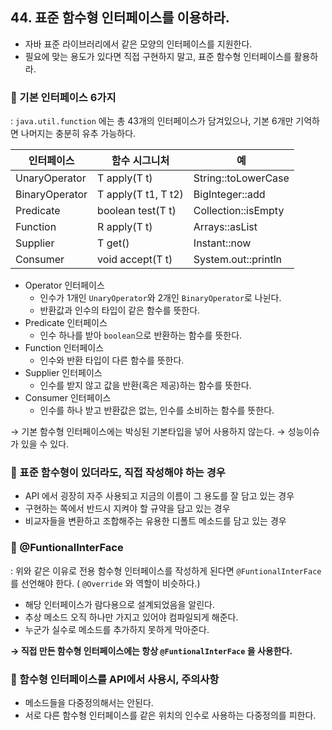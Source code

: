 ## 44. 표준 함수형 인터페이스를 이용하라.

- 자바 표준 라이브러리에서 같은 모양의 인터페이스를 지원한다.
- 필요에 맞는 용도가 있다면 직접 구현하지 말고, 표준 함수형 인터페이스를 활용하라.

### 💬 기본 인터페이스 6가지

: `java.util.function` 에는 총 43개의 인터페이스가 담겨있으나, 기본 6개만 기억하면 나머지는 충분히 유추 가능하다.

|인터페이스|함수 시그니처|예|
|---|---|---|
|UnaryOperator<T>|T apply(T t)|String::toLowerCase|
|BinaryOperator<T>|T apply(T t1, T t2)|BigInteger::add|
|Predicate<T>|boolean test(T t)|Collection::isEmpty|
|Function<T>|R apply(T t)|Arrays::asList|
|Supplier<T>|T get()|Instant::now|
|Consumer<T>|void accept(T t)|System.out::println|

- Operator 인터페이스
  - 인수가 1개인 `UnaryOperator`와 2개인 `BinaryOperator`로 나뉜다.
  - 반환값과 인수의 타입이 같은 함수를 뜻한다.
- Predicate 인터페이스
  - 인수 하나를 받아 `boolean`으로 반환하는 함수를 뜻한다.
- Function 인터페이스
  - 인수와 반환 타입이 다른 함수를 뜻한다.
- Supplier 인터페이스
  - 인수를 받지 않고 값을 반환(혹은 제공)하는 함수를 뜻한다.
- Consumer 인터페이스
  - 인수를 하나 받고 반환값은 없는, 인수를 소비하는 함수를 뜻한다.

→ 기본 함수형 인터페이스에는 박싱된 기본타입을 넣어 사용하지 않는다. → 성능이슈가 있을 수 있다.

### 💬 표준 함수형이 있더라도, 직접 작성해야 하는 경우

- API 에서 굉장히 자주 사용되고 지금의 이름이 그 용도를 잘 담고 있는 경우
- 구현하는 쪽에서 반드시 지켜야 할 규약을 담고 있는 경우
- 비교자들을 변환하고 조합해주는 유용한 디폴트 메소드를 담고 있는 경우

### 💬 @FuntionalInterFace

: 위와 같은 이유로 전용 함수형 인터페이스를 작성하게 된다면 `@FuntionalInterFace` 를 선언해야 한다. ( `@Override` 와 역할이 비슷하다.)

- 해당 인터페이스가 람다용으로 설계되었음을 알린다.
- 추상 메소드 오직 하나만 가지고 있어야 컴파일되게 해준다.
- 누군가 실수로 메소드를 추가하지 못하게 막아준다.

**→ 직접 만든 함수형 인터페이스에는 항상 `@FuntionalInterFace` 을 사용한다.**

### 💬 함수형 인터페이스를 API에서 사용시, 주의사항

- 메소드들을 다중정의해서는 안된다.
- 서로 다른 함수형 인터페이스를 같은 위치의 인수로 사용하는 다중정의를 피한다.
